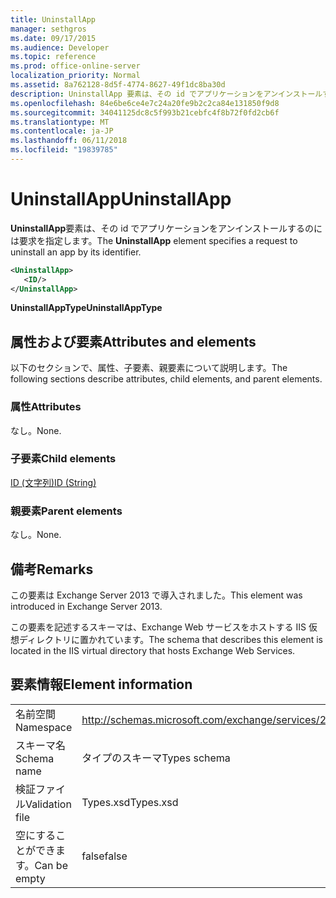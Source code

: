 ```yaml
---
title: UninstallApp
manager: sethgros
ms.date: 09/17/2015
ms.audience: Developer
ms.topic: reference
ms.prod: office-online-server
localization_priority: Normal
ms.assetid: 8a762128-8d5f-4774-8627-49f1dc8ba30d
description: UninstallApp 要素は、その id でアプリケーションをアンインストールするのには要求を指定します。
ms.openlocfilehash: 84e6be6ce4e7c24a20fe9b2c2ca84e131850f9d8
ms.sourcegitcommit: 34041125dc8c5f993b21cebfc4f8b72f0fd2cb6f
ms.translationtype: MT
ms.contentlocale: ja-JP
ms.lasthandoff: 06/11/2018
ms.locfileid: "19839785"
---
```

# <a name="uninstallapp"></a><span data-ttu-id="0a2df-103">UninstallApp</span><span class="sxs-lookup"><span data-stu-id="0a2df-103">UninstallApp</span></span>

<span data-ttu-id="0a2df-104">**UninstallApp**要素は、その id でアプリケーションをアンインストールするのには要求を指定します。</span><span class="sxs-lookup"><span data-stu-id="0a2df-104">The **UninstallApp** element specifies a request to uninstall an app by its identifier.</span></span> 
  
```XML
<UninstallApp>
   <ID/>
</UninstallApp>
```

 <span data-ttu-id="0a2df-105">**UninstallAppType**</span><span class="sxs-lookup"><span data-stu-id="0a2df-105">**UninstallAppType**</span></span>
## <a name="attributes-and-elements"></a><span data-ttu-id="0a2df-106">属性および要素</span><span class="sxs-lookup"><span data-stu-id="0a2df-106">Attributes and elements</span></span>

<span data-ttu-id="0a2df-107">以下のセクションで、属性、子要素、親要素について説明します。</span><span class="sxs-lookup"><span data-stu-id="0a2df-107">The following sections describe attributes, child elements, and parent elements.</span></span>
  
### <a name="attributes"></a><span data-ttu-id="0a2df-108">属性</span><span class="sxs-lookup"><span data-stu-id="0a2df-108">Attributes</span></span>

<span data-ttu-id="0a2df-109">なし。</span><span class="sxs-lookup"><span data-stu-id="0a2df-109">None.</span></span>
  
### <a name="child-elements"></a><span data-ttu-id="0a2df-110">子要素</span><span class="sxs-lookup"><span data-stu-id="0a2df-110">Child elements</span></span>

[<span data-ttu-id="0a2df-111">ID (文字列)</span><span class="sxs-lookup"><span data-stu-id="0a2df-111">ID (String)</span></span>](id-string.md)
  
### <a name="parent-elements"></a><span data-ttu-id="0a2df-112">親要素</span><span class="sxs-lookup"><span data-stu-id="0a2df-112">Parent elements</span></span>

<span data-ttu-id="0a2df-113">なし。</span><span class="sxs-lookup"><span data-stu-id="0a2df-113">None.</span></span>
  
## <a name="remarks"></a><span data-ttu-id="0a2df-114">備考</span><span class="sxs-lookup"><span data-stu-id="0a2df-114">Remarks</span></span>

<span data-ttu-id="0a2df-115">この要素は Exchange Server 2013 で導入されました。</span><span class="sxs-lookup"><span data-stu-id="0a2df-115">This element was introduced in Exchange Server 2013.</span></span>
  
<span data-ttu-id="0a2df-116">この要素を記述するスキーマは、Exchange Web サービスをホストする IIS 仮想ディレクトリに置かれています。</span><span class="sxs-lookup"><span data-stu-id="0a2df-116">The schema that describes this element is located in the IIS virtual directory that hosts Exchange Web Services.</span></span>
  
## <a name="element-information"></a><span data-ttu-id="0a2df-117">要素情報</span><span class="sxs-lookup"><span data-stu-id="0a2df-117">Element information</span></span>

|||
|:-----|:-----|
|<span data-ttu-id="0a2df-118">名前空間</span><span class="sxs-lookup"><span data-stu-id="0a2df-118">Namespace</span></span>  <br/> |http://schemas.microsoft.com/exchange/services/2006/types  <br/> |
|<span data-ttu-id="0a2df-119">スキーマ名</span><span class="sxs-lookup"><span data-stu-id="0a2df-119">Schema name</span></span>  <br/> |<span data-ttu-id="0a2df-120">タイプのスキーマ</span><span class="sxs-lookup"><span data-stu-id="0a2df-120">Types schema</span></span>  <br/> |
|<span data-ttu-id="0a2df-121">検証ファイル</span><span class="sxs-lookup"><span data-stu-id="0a2df-121">Validation file</span></span>  <br/> |<span data-ttu-id="0a2df-122">Types.xsd</span><span class="sxs-lookup"><span data-stu-id="0a2df-122">Types.xsd</span></span>  <br/> |
|<span data-ttu-id="0a2df-123">空にすることができます。</span><span class="sxs-lookup"><span data-stu-id="0a2df-123">Can be empty</span></span>  <br/> |<span data-ttu-id="0a2df-124">false</span><span class="sxs-lookup"><span data-stu-id="0a2df-124">false</span></span>  <br/> |
   

